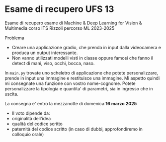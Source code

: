 # Esame di recupero UFS 13
Esame di recupero esame di Machine &amp; Deep Learning for Vision &amp; Multimedia corso ITS Rizzoli percorso ML 2023-2025

Problema
- Creare una applicazione gradio, che prenda in input dalla videocamera e produca un output interessante. 
- Non vanno utilizzati modelli visti in classe oppure famosi che fanno il detect di mani, viso, occhi, bocca, naso.

In `main.py` trovate uno scheletro di applicazione che potete personalizzare, prende in input una immagine e restituisce una immagine.
Mi aspetto quindi mi consegnate una funzione con vostro nome-cognome.
Potete personalizzare la tipologia e quantita' di parametri, sia in ingresso che in uscita.

La consegna e' entro la mezzanotte di domenica **16 marzo 2025** 

- Il voto dipende da:
- originalità dell'idea
- qualità del codice scritto
- paternità del codice scritto (in caso di dubbi, approfondiremo in colloquio orale)